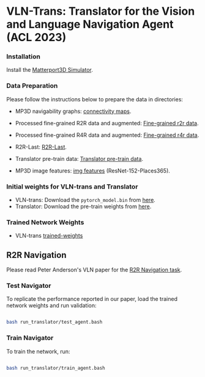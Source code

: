 # VLN-Trans: Translator for the Vision and Language Navigation Agent (ACL 2023)

  
  

### Installation
Install the [Matterport3D Simulator](https://github.com/peteanderson80/Matterport3DSimulator). 


 
  

### Data Preparation

Please follow the instructions below to prepare the data in directories:

  
- MP3D navigability graphs:  [connectivity maps](https://github.com/peteanderson80/Matterport3DSimulator/tree/master/connectivity).

  
- Processed fine-grained R2R data and augmented: [Fine-grained r2r data](https://drive.google.com/file/d/1RNyHIxbG67v28ll1iaZbfrIunfkjO0ps/view?usp=share_link).

 
- Processed fine-grained R4R data and augmented: [Fine-grained r4r data](https://drive.google.com/file/d/1RNyHIxbG67v28ll1iaZbfrIunfkjO0ps/view?usp=share_link).

  

- R2R-Last: [R2R-Last](https://drive.google.com/file/d/1MmDWz0JG0DlF5qr601kTT25wwcCDPon5/view?usp=share_link).

  

- Translator pre-train data: [Translator pre-train data](https://drive.google.com/file/d/1RNyHIxbG67v28ll1iaZbfrIunfkjO0ps/view?usp=share_link).

  

- MP3D image features: [img features](https://www.dropbox.com/s/85tpa6tc3enl5ud/ResNet-152-places365.zip?dl=1) (ResNet-152-Places365).

  

### Initial weights for VLN-trans and Translator


- VLN-trans: Download the `pytorch_model.bin` from [here](https://drive.google.com/file/d/1x0szprQKmyts9PvdvunS-trYJtEb9Qt9/view).
- Translator: Download the pre-train weights from [here](https://drive.google.com/file/d/1ZF9yFh6axZiRCORT4vQktxTlRb2NUjBE/view?usp=share_link).

  

### Trained Network Weights

- VLN-trans [trained-weights](https://drive.google.com/file/d/1W7hDGTvKXeXKX-gtyKujTcYf7hpARG_b/view?usp=share_link)

  

## R2R Navigation


Please read Peter Anderson's VLN paper for the [R2R Navigation task](https://arxiv.org/abs/1711.07280).

  

### Test Navigator

  

To replicate the performance reported in our paper, load the trained network weights and run validation:

```bash

bash run_translator/test_agent.bash

```


  

### Train Navigator

  

To train the network, run:

```bash

bash run_translator/train_agent.bash

```

